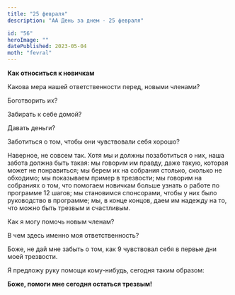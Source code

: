 ```yaml
---
title: "25 февраля"
description: "АА День за днем - 25 февраля"

id: "56"
heroImage: ""
datePublished: 2023-05-04
moth: "fevral"
---
```


**Как относиться к новичкам**

Какова мера нашей ответственности перед, новыми членами?

Боготворить их?

Забирать к себе домой?

Давать деньги?

Заботиться о том, чтобы они чувствовали себя хорошо?

Наверное, не совсем так. Хотя мы и должны позаботиться о них, наша забота
должна быть такая: мы говорим им правду, даже такую, которая может не
понравиться; мы берем их на собрания столько, сколько не обходимо; мы
показываем пример в трезвости; мы говорим на собраниях о том, что помогаем
новичкам больше узнать о работе по программе 12 шагов; мы становимся
спонсорами, чтобы у них было руководство в программе; мы, в конце концов, даем
им надежду на то, что можно быть трезвым и счастливым.

Как я могу помочь новым членам?

В чем здесь именно моя ответственность?

Боже, не дай мне забыть о том, как 9 чувствовал себя в первые дни моей
трезвости.

Я предложу руку помощи кому-нибудь, сегодня таким образом:

**Боже, помоги мне сегодня остаться трезвым!**
